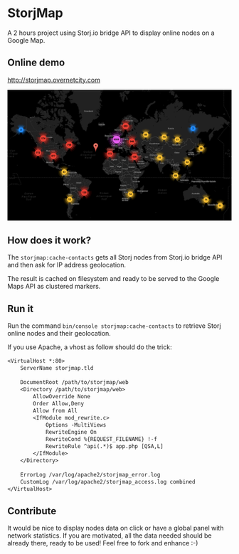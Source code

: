 # StorjMap

A 2 hours project using Storj.io bridge API to display online nodes on a Google Map.

## Online demo

http://storjmap.overnetcity.com

<img title="Storj.io network online nodes displayed on Google Maps" src="assets/StorjMap.png">

## How does it work?

The `storjmap:cache-contacts` gets all Storj nodes from Storj.io bridge API and then ask for IP address geolocation.

The result is cached on filesystem and ready to be served to the Google Maps API as clustered markers.

## Run it

Run the command `bin/console storjmap:cache-contacts` to retrieve Storj online nodes and their geolocation.

If you use Apache, a vhost as follow should do the trick:

```
<VirtualHost *:80>
    ServerName storjmap.tld

    DocumentRoot /path/to/storjmap/web
    <Directory /path/to/storjmap/web>
        AllowOverride None
        Order Allow,Deny
        Allow from All
        <IfModule mod_rewrite.c>
            Options -MultiViews
            RewriteEngine On
            RewriteCond %{REQUEST_FILENAME} !-f
            RewriteRule ^api(.*)$ app.php [QSA,L]
        </IfModule>
    </Directory>

    ErrorLog /var/log/apache2/storjmap_error.log
    CustomLog /var/log/apache2/storjmap_access.log combined
</VirtualHost>
```

## Contribute

It would be nice to display nodes data on click or have a global panel with network statistics. If you are motivated, all
the data needed should be already there, ready to be used! Feel free to fork and enhance :-)
